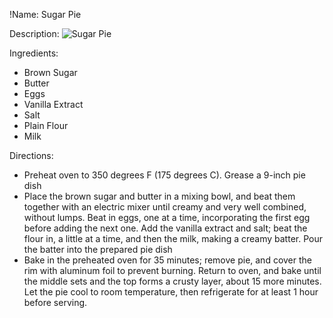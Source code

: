!Name: Sugar Pie

Description:
![Sugar Pie](https://www.themealdb.com/images/media/meals/yrstur1511816601.jpg "Sugar Pie")

Ingredients:
- Brown Sugar
- Butter
- Eggs
- Vanilla Extract
- Salt
- Plain Flour
- Milk

Directions:
- Preheat oven to 350 degrees F (175 degrees C). Grease a 9-inch pie dish
- Place the brown sugar and butter in a mixing bowl, and beat them together with an electric mixer until creamy and very well combined, without lumps. Beat in eggs, one at a time, incorporating the first egg before adding the next one. Add the vanilla extract and salt; beat the flour in, a little at a time, and then the milk, making a creamy batter. Pour the batter into the prepared pie dish
- Bake in the preheated oven for 35 minutes; remove pie, and cover the rim with aluminum foil to prevent burning. Return to oven, and bake until the middle sets and the top forms a crusty layer, about 15 more minutes. Let the pie cool to room temperature, then refrigerate for at least 1 hour before serving.

